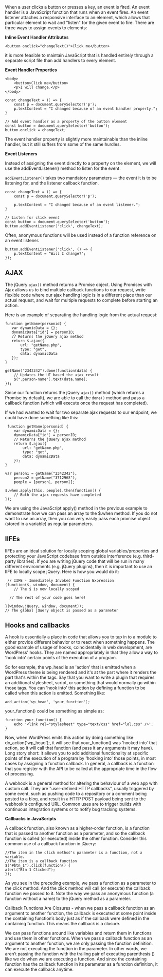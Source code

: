 When a user clicks a button or presses a key, an event is fired. An event handler is a JavaScript function that runs when an event fires.
An event listener attaches a responsive interface to an element, which allows that particular element to wait and "listen" for the given event to fire.
There are three ways to assign events to elements:

**Inline Event Handler Attributes**

    <button onclick="changeText()">Click me</button>

it is more feasible to maintain JavaScript that is handled entirely through a separate script file than add handlers to every element.

**Event Handler Properties**

    <body>
        <button>Click me</button>
        <p>I will change.</p>
    </body>

    const changeText = () => {
        const p = document.querySelector('p');
        p.textContent = "I changed because of an event handler property.";
    }

    // Add event handler as a property of the button element
    const button = document.querySelector('button');
    button.onclick = changeText;

The event handler property is slightly more maintainable than the inline handler, but it still suffers from some of the same hurdles.

**Event Listeners**

Instead of assigning the event directly to a property on the element, we will use the addEventListener() method to listen for the event.

`addEventListener()` takes two mandatory parameters — the event it is to be listening for, and the listener callback function.

    const changeText = () => {
        const p = document.querySelector('p');

        p.textContent = "I changed because of an event listener.";
    }

    // Listen for click event
    const button = document.querySelector('button');
    button.addEventListener('click', changeText);

Often, anonymous functions will be used instead of a function reference on an event listener.

    button.addEventListener('click', () => {
        p.textContent = "Will I change?";
    });

AJAX
----
The jQuery `ajax()` method returns a Promise object. Using Promises with Ajax allows us to bind multiple callback functions to our request, write flexible code where our ajax handling logic is in a different place than our actual request, and wait for multiple requests to complete before starting an action.

Here is an example of separating the handling logic from the actual request:

    function getName(personid) {
       var dynamicData = {};
       dynamicData["id"] = personID;
       // Returns the jQuery ajax method
       return $.ajax({
           url: "getName.php",
           type: "get",
           data: dynamicData
       });
    }

    getName("2342342").done(function(data) {
        // Updates the UI based the ajax result
        $(".person-name").text(data.name);
    });

Since our function returns the jQuery `ajax()` method (which returns a Promise by default), we are able to call the `done()` method and pass a callback function (which will execute once the request has completed).

If we had wanted to wait for two separate ajax requests to our endpoint, we could have done something like this:

     function getName(personid) {
        var dynamicData = {};
        dynamicData["id"] = personID;
        // Returns the jQuery ajax method
        return $.ajax({
            url: "getName.php",
            type: "get",
            data: dynamicData
        });
    }

    var person1 = getName("2342342"),
        person2 = getName("3712968"),
        people = [person1, person2];

    $.when.apply(this, people).then(function() {
        // Both the ajax requests have completed
    });

We are using the JavaScript apply() method in the previous example to demonstrate how we can pass an array to the $.when method. If you do not want to use an array, then you can very easily pass each promise object (stored in a variable) as regular parameters.

IIFEs
-----

IIFEs are an ideal solution for locally scoping global variables/properties and protecting your JavaScript codebase from outside interference (e.g. third-party libraries). If you are writing jQuery code that will be run in many different environments (e.g. jQuery plugins), then it is important to use an IIFE to locally scope jQuery.
Here is how you would do it:

     // IIFE - Immediately Invoked Function Expression
    (function($, window, document) {
        // The $ is now locally scoped

      // The rest of your code goes here!

    }(window.jQuery, window, document));
    // The global jQuery object is passed as a parameter

Hooks and callbacks
-------------------

A hook is essentially a place in code that allows you to tap in to a module to either provide different behavior or to react when something happens.
Tne good example of usage of hooks, coincidentally in web development, are WordPress' hooks. They are named appropriately in that they allow a way to 'hook into' certain points of the execution of a program.

So for example, the wp_head is an 'action' that is emitted when a WordPress theme is being rendered and it's at the part where it renders the part that's within the tags. Say that you want to write a plugin that requires an additional stylesheet, script, or something that would normally go within those tags. You can 'hook into' this action by defining a function to be called when this action is emitted. Something like:

    add_action('wp_head', 'your_function');

your_function() could be something as simple as:

    function your_function() {
        echo '<link rel="stylesheet" type="text/css" href="lol.css" />';
    }

Now, when WordPress emits this action by doing something like do_action('wp_head');, it will see that your_function() was 'hooked into' that action, so it will call that function (and pass it any arguments it may have).
Long story short: It allows you to add additional functionality at specific points of the execution of a program by 'hooking into' those points, in most cases by assigning a function callback.
In general, a callback is a function that you register with the API to be called at the appropriate time in the flow of processing.

A webhook is a general method for altering the behaviour of a web app with custom call. They are "user-defined HTTP callbacks", usually triggered by some event, such as pushing code to a repository or a comment being posted to a blog, and result in a HTTP POST payload being sent to the webhook's configured URL. Common uses are to trigger builds with continuous integration systems or to notify bug tracking systems.

**Callbacks in JavaScripts**

A callback function, also known as a higher-order function, is a function that is passed to another function as a parameter, and so the callback function is called (or executed) inside the other function.
Consider this common use of a callback function in jQuery:

    //The item in the click method's parameter is a function, not a variable.​
    //The item is a callback function
    $("#btn_1").click(function() {
    alert("Btn 1 Clicked");
    });

As you see in the preceding example, we pass a function as a parameter to the click method. And the click method will call (or execute) the callback function we passed to it. Note the way we pass an anonymous function (a function without a name) to the jQuery method as a parameter.

Callback Functions Are Closures - when we pass a callback function as an argument to another function, the callback is executed at some point inside the containing function’s body just as if the callback were defined in the containing function. This means the callback is a closure.

We can pass functions around like variables and return them in functions and use them in other functions. When we pass a callback function as an argument to another function, we are only passing the function definition. We are not executing the function in the parameter. In other words, we aren’t passing the function with the trailing pair of executing parenthesis () like we do when we are executing a function. And since the containing function has the callback function in its parameter as a function definition, it can execute the callback anytime.



